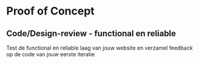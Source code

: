 # Proof of Concept

## Code/Design-review - functional en reliable

Test de functional en reliable laag van jouw website en verzamel feedback op de code van jouw eerste iteratie

<!--

## Aanpak

HTML en basic CSS testen op device lab
Ook verschillende browser aanreiken.

Tab toets.

Kan ook performance hierin? Performance en WCAG Audit laten plannen?


-->

